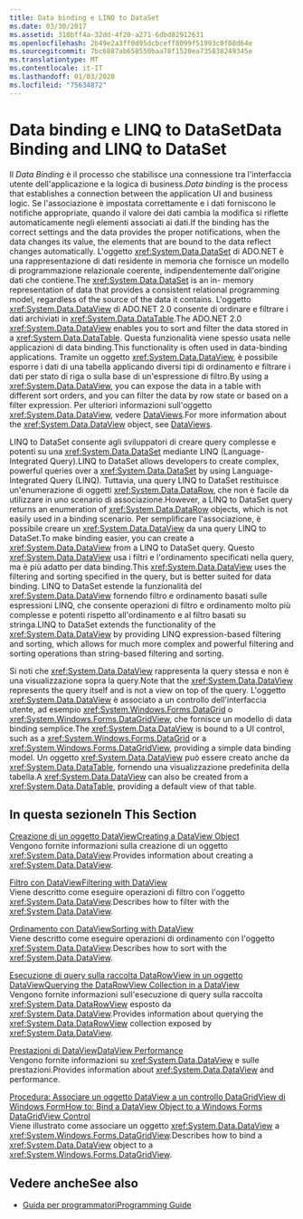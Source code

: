 ```yaml
---
title: Data binding e LINQ to DataSet
ms.date: 03/30/2017
ms.assetid: 310bff4a-32dd-4f20-a271-6dbd82912631
ms.openlocfilehash: 2b49e2a3ff0d95dcbceff8099f51993c0f08d64e
ms.sourcegitcommit: 7bc6887ab658550baa78f1520ea735838249345e
ms.translationtype: MT
ms.contentlocale: it-IT
ms.lasthandoff: 01/03/2020
ms.locfileid: "75634872"
---
```

# <a name="data-binding-and-linq-to-dataset"></a><span data-ttu-id="52b89-102">Data binding e LINQ to DataSet</span><span class="sxs-lookup"><span data-stu-id="52b89-102">Data Binding and LINQ to DataSet</span></span>
<span data-ttu-id="52b89-103">Il *Data Binding* è il processo che stabilisce una connessione tra l'interfaccia utente dell'applicazione e la logica di business.</span><span class="sxs-lookup"><span data-stu-id="52b89-103">*Data binding* is the process that establishes a connection between the application UI and business logic.</span></span> <span data-ttu-id="52b89-104">Se l'associazione è impostata correttamente e i dati forniscono le notifiche appropriate, quando il valore dei dati cambia la modifica si riflette automaticamente negli elementi associati ai dati.</span><span class="sxs-lookup"><span data-stu-id="52b89-104">If the binding has the correct settings and the data provides the proper notifications, when the data changes its value, the elements that are bound to the data reflect changes automatically.</span></span> <span data-ttu-id="52b89-105">L'oggetto <xref:System.Data.DataSet> di ADO.NET è una rappresentazione di dati residente in memoria che fornisce un modello di programmazione relazionale coerente, indipendentemente dall'origine dati che contiene.</span><span class="sxs-lookup"><span data-stu-id="52b89-105">The <xref:System.Data.DataSet> is an in- memory representation of data that provides a consistent relational programming model, regardless of the source of the data it contains.</span></span> <span data-ttu-id="52b89-106">L'oggetto <xref:System.Data.DataView> di ADO.NET 2.0 consente di ordinare e filtrare i dati archiviati in <xref:System.Data.DataTable>.</span><span class="sxs-lookup"><span data-stu-id="52b89-106">The ADO.NET 2.0 <xref:System.Data.DataView> enables you to sort and filter the data stored in a <xref:System.Data.DataTable>.</span></span> <span data-ttu-id="52b89-107">Questa funzionalità viene spesso usata nelle applicazioni di data binding.</span><span class="sxs-lookup"><span data-stu-id="52b89-107">This functionality is often used in data-binding applications.</span></span> <span data-ttu-id="52b89-108">Tramite un oggetto <xref:System.Data.DataView>, è possibile esporre i dati di una tabella applicando diversi tipi di ordinamento e filtrare i dati per stato di riga o sulla base di un'espressione di filtro.</span><span class="sxs-lookup"><span data-stu-id="52b89-108">By using a <xref:System.Data.DataView>, you can expose the data in a table with different sort orders, and you can filter the data by row state or based on a filter expression.</span></span> <span data-ttu-id="52b89-109">Per ulteriori informazioni sull'oggetto <xref:System.Data.DataView>, vedere [DataViews](./dataset-datatable-dataview/dataviews.md).</span><span class="sxs-lookup"><span data-stu-id="52b89-109">For more information about the <xref:System.Data.DataView> object, see [DataViews](./dataset-datatable-dataview/dataviews.md).</span></span>  
  
 <span data-ttu-id="52b89-110">LINQ to DataSet consente agli sviluppatori di creare query complesse e potenti su una <xref:System.Data.DataSet> mediante LINQ (Language-Integrated Query).</span><span class="sxs-lookup"><span data-stu-id="52b89-110">LINQ to DataSet allows developers to create complex, powerful queries over a <xref:System.Data.DataSet> by using Language-Integrated Query (LINQ).</span></span> <span data-ttu-id="52b89-111">Tuttavia, una query LINQ to DataSet restituisce un'enumerazione di oggetti <xref:System.Data.DataRow>, che non è facile da utilizzare in uno scenario di associazione.</span><span class="sxs-lookup"><span data-stu-id="52b89-111">However, a LINQ to DataSet query returns an enumeration of <xref:System.Data.DataRow> objects, which is not easily used in a binding scenario.</span></span> <span data-ttu-id="52b89-112">Per semplificare l'associazione, è possibile creare un <xref:System.Data.DataView> da una query LINQ to DataSet.</span><span class="sxs-lookup"><span data-stu-id="52b89-112">To make binding easier, you can create a <xref:System.Data.DataView> from a LINQ to DataSet query.</span></span> <span data-ttu-id="52b89-113">Questo <xref:System.Data.DataView> usa i filtri e l'ordinamento specificati nella query, ma è più adatto per data binding.</span><span class="sxs-lookup"><span data-stu-id="52b89-113">This <xref:System.Data.DataView> uses the filtering and sorting specified in the query, but is better suited for data binding.</span></span> <span data-ttu-id="52b89-114">LINQ to DataSet estende la funzionalità del <xref:System.Data.DataView> fornendo filtro e ordinamento basati sulle espressioni LINQ, che consente operazioni di filtro e ordinamento molto più complesse e potenti rispetto all'ordinamento e al filtro basati su stringa.</span><span class="sxs-lookup"><span data-stu-id="52b89-114">LINQ to DataSet extends the functionality of the <xref:System.Data.DataView> by providing LINQ expression-based filtering and sorting, which allows for much more complex and powerful filtering and sorting operations than string-based filtering and sorting.</span></span>  
  
 <span data-ttu-id="52b89-115">Si noti che <xref:System.Data.DataView> rappresenta la query stessa e non è una visualizzazione sopra la query.</span><span class="sxs-lookup"><span data-stu-id="52b89-115">Note that the <xref:System.Data.DataView> represents the query itself and is not a view on top of the query.</span></span> <span data-ttu-id="52b89-116">L'oggetto <xref:System.Data.DataView> è associato a un controllo dell'interfaccia utente, ad esempio <xref:System.Windows.Forms.DataGrid> o <xref:System.Windows.Forms.DataGridView>, che fornisce un modello di data binding semplice.</span><span class="sxs-lookup"><span data-stu-id="52b89-116">The <xref:System.Data.DataView> is bound to a UI control, such as a <xref:System.Windows.Forms.DataGrid> or a <xref:System.Windows.Forms.DataGridView>, providing a simple data binding model.</span></span> <span data-ttu-id="52b89-117">Un oggetto <xref:System.Data.DataView> può essere creato anche da <xref:System.Data.DataTable>, fornendo una visualizzazione predefinita della tabella.</span><span class="sxs-lookup"><span data-stu-id="52b89-117">A <xref:System.Data.DataView> can also be created from a <xref:System.Data.DataTable>, providing a default view of that table.</span></span>  
  
## <a name="in-this-section"></a><span data-ttu-id="52b89-118">In questa sezione</span><span class="sxs-lookup"><span data-stu-id="52b89-118">In This Section</span></span>  
 [<span data-ttu-id="52b89-119">Creazione di un oggetto DataView</span><span class="sxs-lookup"><span data-stu-id="52b89-119">Creating a DataView Object</span></span>](creating-a-dataview-object-linq-to-dataset.md)  
 <span data-ttu-id="52b89-120">Vengono fornite informazioni sulla creazione di un oggetto <xref:System.Data.DataView>.</span><span class="sxs-lookup"><span data-stu-id="52b89-120">Provides information about creating a <xref:System.Data.DataView>.</span></span>  
  
 [<span data-ttu-id="52b89-121">Filtro con DataView</span><span class="sxs-lookup"><span data-stu-id="52b89-121">Filtering with DataView</span></span>](filtering-with-dataview-linq-to-dataset.md)  
 <span data-ttu-id="52b89-122">Viene descritto come eseguire operazioni di filtro con l'oggetto <xref:System.Data.DataView>.</span><span class="sxs-lookup"><span data-stu-id="52b89-122">Describes how to filter with the <xref:System.Data.DataView>.</span></span>  
  
 [<span data-ttu-id="52b89-123">Ordinamento con DataView</span><span class="sxs-lookup"><span data-stu-id="52b89-123">Sorting with DataView</span></span>](sorting-with-dataview-linq-to-dataset.md)  
 <span data-ttu-id="52b89-124">Viene descritto come eseguire operazioni di ordinamento con l'oggetto <xref:System.Data.DataView>.</span><span class="sxs-lookup"><span data-stu-id="52b89-124">Describes how to sort with the <xref:System.Data.DataView>.</span></span>  
  
 [<span data-ttu-id="52b89-125">Esecuzione di query sulla raccolta DataRowView in un oggetto DataView</span><span class="sxs-lookup"><span data-stu-id="52b89-125">Querying the DataRowView Collection in a DataView</span></span>](querying-the-datarowview-collection-in-a-dataview.md)  
 <span data-ttu-id="52b89-126">Vengono fornite informazioni sull'esecuzione di query sulla raccolta <xref:System.Data.DataRowView> esposto da <xref:System.Data.DataView>.</span><span class="sxs-lookup"><span data-stu-id="52b89-126">Provides information about querying the <xref:System.Data.DataRowView> collection exposed by <xref:System.Data.DataView>.</span></span>  
  
 [<span data-ttu-id="52b89-127">Prestazioni di DataView</span><span class="sxs-lookup"><span data-stu-id="52b89-127">DataView Performance</span></span>](dataview-performance.md)  
 <span data-ttu-id="52b89-128">Vengono fornite informazioni su <xref:System.Data.DataView> e sulle prestazioni.</span><span class="sxs-lookup"><span data-stu-id="52b89-128">Provides information about <xref:System.Data.DataView> and performance.</span></span>  
  
 [<span data-ttu-id="52b89-129">Procedura: Associare un oggetto DataView a un controllo DataGridView di Windows Form</span><span class="sxs-lookup"><span data-stu-id="52b89-129">How to: Bind a DataView Object to a Windows Forms DataGridView Control</span></span>](how-to-bind-a-dataview-object-to-a-winforms-datagridview-control.md)  
 <span data-ttu-id="52b89-130">Viene illustrato come associare un oggetto <xref:System.Data.DataView> a <xref:System.Windows.Forms.DataGridView>.</span><span class="sxs-lookup"><span data-stu-id="52b89-130">Describes how to bind a <xref:System.Data.DataView> object to a <xref:System.Windows.Forms.DataGridView>.</span></span>  
  
## <a name="see-also"></a><span data-ttu-id="52b89-131">Vedere anche</span><span class="sxs-lookup"><span data-stu-id="52b89-131">See also</span></span>

- [<span data-ttu-id="52b89-132">Guida per programmatori</span><span class="sxs-lookup"><span data-stu-id="52b89-132">Programming Guide</span></span>](programming-guide-linq-to-dataset.md)
